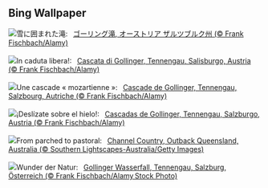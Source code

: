 ## Bing Wallpaper
![](https://www.bing.com/th?id=OHR.GollingerFalls_JA-JP9041099728_UHD.jpg&w=1000)雪に囲まれた滝:&nbsp;&ensp;[ゴーリング滝, オーストリア ザルツブルク州 (© Frank Fischbach/Alamy)](https://www.bing.com/th?id=OHR.GollingerFalls_JA-JP9041099728_UHD.jpg)
<br><br/>
![](https://www.bing.com/th?id=OHR.GollingerFalls_IT-IT3317217540_UHD.jpg&w=1000)In caduta libera!:&nbsp;&ensp;[Cascata di Gollinger, Tennengau, Salisburgo, Austria (© Frank Fischbach/Alamy)](https://www.bing.com/th?id=OHR.GollingerFalls_IT-IT3317217540_UHD.jpg)
<br><br/>
![](https://www.bing.com/th?id=OHR.GollingerFalls_FR-FR3295584531_UHD.jpg&w=1000)Une cascade « mozartienne »:&nbsp;&ensp;[Cascade de Gollinger, Tennengau, Salzbourg, Autriche (© Frank Fischbach/Alamy)](https://www.bing.com/th?id=OHR.GollingerFalls_FR-FR3295584531_UHD.jpg)
<br><br/>
![](https://www.bing.com/th?id=OHR.GollingerFalls_ES-ES0904440430_UHD.jpg&w=1000)¡Deslízate sobre el hielo!:&nbsp;&ensp;[Cascadas de Gollinger, Tennengau, Salzburgo, Austria (© Frank Fischbach/Alamy)](https://www.bing.com/th?id=OHR.GollingerFalls_ES-ES0904440430_UHD.jpg)
<br><br/>
![](https://www.bing.com/th?id=OHR.ChannelOutback_EN-GB6512449937_UHD.jpg&w=1000)From parched to pastoral:&nbsp;&ensp;[Channel Country, Outback Queensland, Australia (© Southern Lightscapes-Australia/Getty Images)](https://www.bing.com/th?id=OHR.ChannelOutback_EN-GB6512449937_UHD.jpg)
<br><br/>
![](https://www.bing.com/th?id=OHR.GollingerFalls_DE-DE0072333494_UHD.jpg&w=1000)Wunder der Natur:&nbsp;&ensp;[Gollinger Wasserfall, Tennengau, Salzburg, Österreich (© Frank Fischbach/Alamy Stock Photo)](https://www.bing.com/th?id=OHR.GollingerFalls_DE-DE0072333494_UHD.jpg)
<br><br/>
